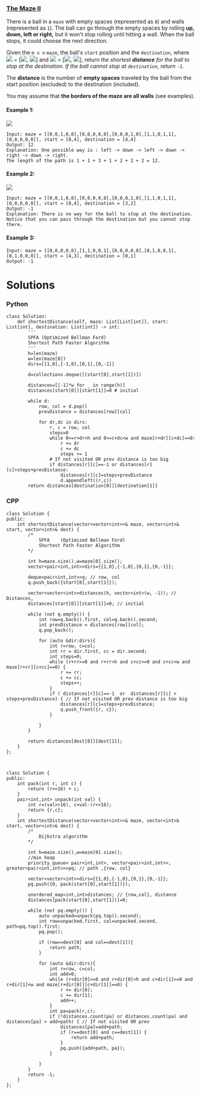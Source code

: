 ### [The Maze II](https://leetcode.com/problems/the-maze-ii/) <br>

There is a ball in a `maze` with empty spaces (represented as `0`) and walls (represented as `1`). The ball can go through the empty spaces by rolling **up, down, left or right,** but it won't stop rolling until hitting a wall. When the ball stops, it could choose the next direction.

Given the `m x n` `maze`, the ball's `start` position and the `destination`, where <img src="https://render.githubusercontent.com/render/math?math=start"> = [<img src="https://render.githubusercontent.com/render/math?math=start_{row}">, <img src="https://render.githubusercontent.com/render/math?math=start_{col}">] and <img src="https://render.githubusercontent.com/render/math?math=destination"> = [<img src="https://render.githubusercontent.com/render/math?math=destination_{row}">, <img src="https://render.githubusercontent.com/render/math?math=destination_{col}">], return *the shortest **distance** for the ball to stop at the destination. If the ball cannot stop at `destination`, return `-1`*.

The **distance** is the number of **empty spaces** traveled by the ball from the start position (excluded) to the destination (included).

You may assume that **the borders of the maze are all walls** (see examples).



#### Example 1:
<img src="../../../../../images/505_maze1-1-grid.jpg">

```
Input: maze = [[0,0,1,0,0],[0,0,0,0,0],[0,0,0,1,0],[1,1,0,1,1],[0,0,0,0,0]], start = [0,4], destination = [4,4]
Output: 12
Explanation: One possible way is : left -> down -> left -> down -> right -> down -> right.
The length of the path is 1 + 1 + 3 + 1 + 2 + 2 + 2 = 12.

```

#### Example 2:
<img src="../../../../../images/505_maze1-2-grid.jpg">

```
Input: maze = [[0,0,1,0,0],[0,0,0,0,0],[0,0,0,1,0],[1,1,0,1,1],[0,0,0,0,0]], start = [0,4], destination = [3,2]
Output: -1
Explanation: There is no way for the ball to stop at the destination. Notice that you can pass through the destination but you cannot stop there.

```

#### Example 3:

```
Input: maze = [[0,0,0,0,0],[1,1,0,0,1],[0,0,0,0,0],[0,1,0,0,1],[0,1,0,0,0]], start = [4,3], destination = [0,1]
Output: -1

```


# Solutions


### Python
```
class Solution:
    def shortestDistance(self, maze: List[List[int]], start: List[int], destination: List[int]) -> int:
        '''
        SPFA (Optimized Bellman Ford)
        Shortest Path Faster Algorithm        
        '''
        h=len(maze)
        w=len(maze[0])
        dirs=[[1,0],[-1,0],[0,1],[0,-1]]

        d=collections.deque([(start[0],start[1])])
        
        distances=[[-1]*w for _ in range(h)]
        distances[start[0]][start[1]]=0 # initial
        
        while d:
            row, col = d.pop()
            prevDistance = distances[row][col]
            
            for dr,dc in dirs:
                r, c = row, col
                steps=0
                while 0<=r+dr<h and 0<=c+dc<w and maze[r+dr][c+dc]==0:
                    r += dr
                    c += dc
                    steps += 1
                # If not visited OR prev distance is too big
                if distances[r][c]==-1 or distances[r][c]>steps+prevDistance:
                    distances[r][c]=steps+prevDistance
                    d.appendleft((r,c))
        return distances[destination[0]][destination[1]]

```


### CPP
```
class Solution {
public:
    int shortestDistance(vector<vector<int>>& maze, vector<int>& start, vector<int>& dest) {
        /*
            SPFA    (Optimized Bellman Ford)
            Shortest Path Faster Algorithm    
        */
        
        int h=maze.size(),w=maze[0].size();        
        vector<pair<int,int>>dirs={{1,0},{-1,0},{0,1},{0,-1}};
        
        deque<pair<int,int>>q; // row, col
        q.push_back({start[0],start[1]});
        
        vector<vector<int>>distances(h, vector<int>(w, -1)); // Distances,
        distances[start[0]][start[1]]=0; // initial
                
        while (not q.empty()) {
            int row=q.back().first, col=q.back().second;
            int prevDistance = distances[row][col];
            q.pop_back();
            
            for (auto &dir:dirs){
                int r=row, c=col;
                int rr = dir.first, cc = dir.second;
                int steps=0;
                while (r+rr>=0 and r+rr<h and c+cc>=0 and c+cc<w and maze[r+rr][c+cc]==0) {
                    r += rr;
                    c += cc;
                    steps++;
                }
                if ( distances[r][c]==-1  or  distances[r][c] > steps+prevDistance) { // If not visited OR prev distance is too big
                    distances[r][c]=steps+prevDistance;
                    q.push_front({r, c});
                } 
                
            }
        }
        
        return distances[dest[0]][dest[1]];
    }
};



class Solution {
public:
    int pack(int r, int c) {
        return (r<<16) + c;
    }
    pair<int,int> unpack(int val) {
        int r=(val>>16), c=val-(r<<16);
        return {r,c};
    }    
    int shortestDistance(vector<vector<int>>& maze, vector<int>& start, vector<int>& dest) {
        /*
            Dijkstra algorithm
        */
        
        int h=maze.size(),w=maze[0].size();
        //min heap
        priority_queue< pair<int,int>, vector<pair<int,int>>, greater<pair<int,int>>>pq; // path ,{row, col}
        
        vector<vector<int>>dirs={{1,0},{-1,0},{0,1},{0,-1}};
        pq.push({0, pack(start[0],start[1])});
        
        unordered_map<int,int>distances; // {row,col}, distance
        distances[pack(start[0],start[1])]=0;
        
        while (not pq.empty()) {
            auto unpacked=unpack(pq.top().second);
            int row=unpacked.first, col=unpacked.second, path=pq.top().first;
            pq.pop();
            
            if (row==dest[0] and col==dest[1]){
                return path;
            }
            
            for (auto &dir:dirs){
                int r=row, c=col;
                int add=0;
                while (r+dir[0]>=0 and r+dir[0]<h and c+dir[1]>=0 and c+dir[1]<w and maze[r+dir[0]][c+dir[1]]==0) {
                    r += dir[0];
                    c += dir[1];
                    add++;
                }
                int pa=pack(r,c);
                if (!distances.count(pa) or distances.count(pa) and distances[pa] > add+path) { // If not visited OR prev 
                    distances[pa]=add+path;
                    if (r==dest[0] and c==dest[1]) {
                        return add+path;
                    }
                    pq.push({add+path, pa});
                }

            }
        }
        return -1;
    }
};
```
